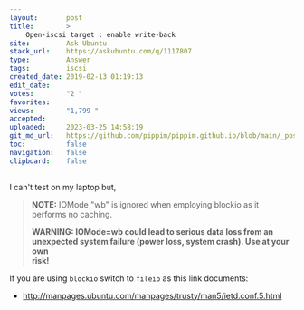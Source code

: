 ```yaml
---
layout:       post
title:        >
    Open-iscsi target : enable write-back
site:         Ask Ubuntu
stack_url:    https://askubuntu.com/q/1117807
type:         Answer
tags:         iscsi
created_date: 2019-02-13 01:19:13
edit_date:    
votes:        "2 "
favorites:    
views:        "1,799 "
accepted:     
uploaded:     2023-03-25 14:58:19
git_md_url:   https://github.com/pippim/pippim.github.io/blob/main/_posts/2019/2019-02-13-Open-iscsi-target-_-enable-write-back.md
toc:          false
navigation:   false
clipboard:    false
---
```


I can't test on my laptop but,

> **NOTE:** IOMode "wb" is ignored when employing blockio as it performs no caching.  
>   
> **WARNING: IOMode=wb could lead to  serious  data  loss  from  an  unexpected  system failure (power loss, system crash). Use at your own  
> risk!**  

If you are using `blockio` switch to `fileio` as this link documents:

- http://manpages.ubuntu.com/manpages/trusty/man5/ietd.conf.5.html

